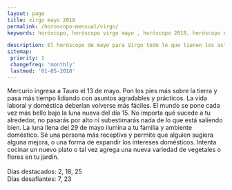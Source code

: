 ```yaml
---
layout: page
title: virgo mayo 2018 
permalink: /horoscopo-mensual/virgo/
keywords: horóscopo, horóscopo virgo mayo , horóscopo 2018, horóscopo esperanza gracia, horoscop, horóscopos gratis, horoscopo virgo, horoscopo virgo 2018, Tarot, Astrologia, Zodíaco, virgo, horoscopo gratis, horoscopo del mes 

description: El horóscopo de mayo para Virgo todo lo que tienen los astros preparados para este mes, amor, trabajo, familia. Todo sobre astrologia, tarot, predicciones.
sitemap:
 priority: 1
 changefreq: 'monthly'
 lastmod: '01-05-2018'
---
```



Mercurio ingresa a Tauro el 13 de mayo. Pon los pies más sobre la tierra y pasa más tiempo lidiando con asuntos agradables y prácticos. La vida laboral y doméstica deberían volverse más fáciles. El mundo se pone cada vez más bello bajo la luna nueva del día 15. No importa qué sucede a tu alrededor, no pasarás por alto ni subestimarás nada de lo que está saliendo bien. La luna llena del 29 de mayo ilumina a tu familia y ambiente doméstico. Sé una persona más receptiva y permite que alguien sugiera alguna mejora, o una forma de expandir los intereses domésticos. Intenta cocinar un nuevo plato o tal vez agrega una nueva variedad de vegetales o flores en tu jardín. <br><br>Días destacados: 2, 18, 25<br>Días desafiantes: 7, 23